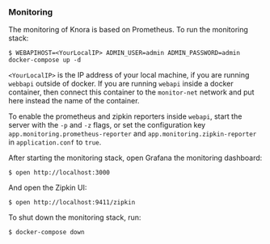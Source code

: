 ### Monitoring

The monitoring of Knora is based on Prometheus. To run the monitoring stack:

```
$ WEBAPIHOST=<YourLocalIP> ADMIN_USER=admin ADMIN_PASSWORD=admin docker-compose up -d
```

`<YourLocalIP>` is the IP address of your local machine, if you are running `webbapi` outside of
docker. If you are running `webapi` inside a docker container, then connect this container to the
`monitor-net` network and put here instead the name of the container.  

To enable the prometheus and zipkin reporters inside `webapi`, start the server with the `-p` and `-z` flags, or set
the configuration key `app.monitoring.prometheus-reporter` and `app.monitoring.zipkin-reporter` in `application.conf` to `true`.

After starting the monitoring stack, open Grafana the monitoring dashboard:

```
$ open http://localhost:3000
```

And open the Zipkin UI:

```
$ open http://localhost:9411/zipkin
```

To shut down the monitoring stack, run:

```
$ docker-compose down
```
